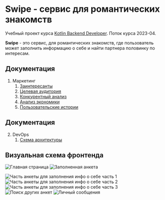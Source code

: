# Swipe - сервис для романтических знакомств

Учебный проект
курса [Kotlin Backend Developer](https://otus.ru/lessons/kotlin/?int_source=courses_catalog&int_term=programming). Поток курса 2023-04. 

**Swipe** - это сервис, для романтических знакомств, где пользователь может заполнить информацию о себе и найти
партнера половинку по интересам.

## Документация

1. Маркетинг
    1. [Заинтересанты](./docs/marketing/02-stakeholders.md)
    2. [Целевая аудитория](./docs/marketing/01-target-audience.md)
    3. [Конкурентный анализ](./docs/marketing/03-concurrency.md)
    4. [Анализ экономики](./docs/marketing/04-economy.md)
    5. [Пользовательские истории](./docs/marketing/05-user-stories.md)
    
## Документация

2. DevOps
    1. [Схема архитектуры](/Users/frmustafin/projects/Hello/docs/architecture/structure.md)

## Визуальная схема фронтенда
![Главная страница](/Users/frmustafin/Desktop/OTUS/main_home.png)
![Заполненная анкета](/Users/frmustafin/Desktop/OTUS/anketa_main.png)

![Часть анкеты для заполнения инфо о себе часть 1](/Users/frmustafin/Desktop/OTUS/anketa.png)
![Часть анкеты для заполнения инфо о себе часть 2](/Users/frmustafin/Desktop/OTUS/anketa_1.png)
![Часть анкеты для заполнения инфо о себе часть 3](/Users/frmustafin/Desktop/OTUS/add_photo.png)
![Поиск других анкет](/Users/frmustafin/Desktop/OTUS/another_anketa.png)
![Личный сообщения](/Users/frmustafin/Desktop/OTUS/direct.png)